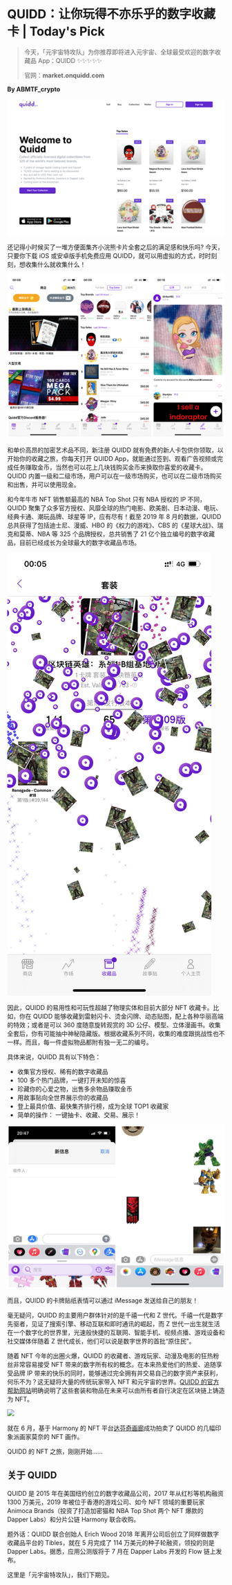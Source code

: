 # QUIDD：让你玩得不亦乐乎的数字收藏卡 | Today's Pick

> 今天，「元宇宙特攻队」为你推荐即将进入元宇宙、全球最受欢迎的数字收藏品 App：QUIDD ✨✨✨✨✨
>
> 官网：**market.onquidd.com**

**By ABMTF_crypto**

![](./cover.png)

还记得小时候买了一堆方便面集齐小浣熊卡片全套之后的满足感和快乐吗? 今天，只要你下载 iOS 或安卓版手机免费应用 QUIDD，就可以用虚拟的方式，时时刻刻，想收集什么就收集什么！

![](./mobile.jpg)

和单价高昂的加密艺术品不同，新注册 QUIDD 就有免费的新人卡包供你领取，以开始你的收藏之旅，你每天打开 QUIDD App，就能通过签到、观看广告视频或完成任务赚取金币，当然也可以花上几块钱购买金币来换取你喜爱的收藏卡。QUIDD 内置一级和二级市场，用户可以在一级市场购买，也可以在二级市场购买和出售，并可以使用现金。

和今年牛市 NFT 销售额最高的 NBA Top Shot 只有 NBA 授权的 IP 不同，QUIDD 聚集了众多官方授权、风靡全球的热门电影、欧美剧、日本动漫、电玩、经典卡通、潮玩品牌、球星等 IP，应有尽有！截至 2019 年 8 月的数据，QUIDD 总共获得了包括迪士尼、漫威、HBO 的《权力的游戏》、CBS 的《星球大战》、瑞克和莫蒂、NBA 等 325 个品牌授权，总共销售了 21 亿个独立编号的数字收藏品，目前已经成长为全球最大的数字收藏品市场。

![](./collection.png)

因此，QUIDD 的易用性和可玩性超越了物理实体和目前大部分 NFT 收藏卡。比如，你在 QUIDD 能够收藏到雷射闪卡、烫金闪牌、动态贴图，配上各种华丽高端的特效；或者是可以 360 度随意旋转观赏的 3D 公仔、模型、立体漫画书。收集全套后，你有可能抽中神秘隐藏版。根据收藏系列不同，收集的难度跟挑战性也不一样。而且，每一件虚拟物品都附有独一无二的编号。

具体来说，QUIDD 具有以下特色：

- 收集官方授权、稀有的数字收藏品
- 100 多个热门品牌，一键打开未知的惊喜
- 珍藏你的心爱之物，出售多余物品赚取金币
- 用故事贴向全世界展示你的收藏品
- 登上最具价值、最快集齐排行榜，成为全球 TOP1 收藏家
- 简单的操作： 一键抽卡、收藏、交易、展示！

![](./message.jpg)

而且，QUIDD 的卡牌贴纸表情可以通过 iMessage 发送给自己的朋友！

毫无疑问，QUIDD 的主要用户群体针对的是千禧一代和 Z 世代。千禧一代是数字先驱者，见证了搜索引擎、移动互联和即时通讯的崛起，而 Z 世代一出生就生活在一个数字化的世界里，光速般快捷的互联网、智能手机、视频点播、游戏设备和社交媒体伴随着 Z 世代成长，他们可以说是数字世界的首批“原住民”。

随着 NFT 今年的出圈火爆，QUIDD 的收藏者、游戏玩家、动漫及电影的狂热粉丝非常容易接受 NFT 带来的数字所有权的概念。在本来热爱他们的热爱、追随享受品牌 IP 带来的快乐的同时，能够通过完全拥有并交易自己的数字资产来获利，何乐不为？这无疑将大量的传统玩家带入 NFT 和元宇宙的世界。[QUIDD 的官方帮助网站](https://intercom.help/quidd/en/)明确说明了这些套装和物品在未来可以由所有者自行决定在区块链上铸造为 NFT。

![](./davinci/png)

就在 6 月，基于 Harmony 的 NFT 平台[达芬奇画廊](https://davinci.gallery/)成功拍卖了 QUIDD 的几幅印象派画家莫奈的 NFT 画作。

QUIDD 的 NFT 之旅，刚刚开始……

## 关于 QUIDD

QUIDD 是 2015 年在美国纽约创立的数字收藏品公司，2017 年从红杉等机构融资 1300 万美元，2019 年被位于香港的游戏公司、如今 NFT 领域的重要玩家 Animoca Brands（投资了打造加密猫和 NBA Top Shot 两个 NFT 爆款的 Dapper Labs）和分片公链 Harmony 联合收购。

题外话：QUIDD 联合创始人 Erich Wood 2018 年离开公司后创立了同样做数字收藏品平台的 Tibles，就在 5 月完成了 114 万美元的种子轮融资，领投的则是 Dapper Labs。据悉，应用公测版将于 7 月在 Dapper Labs 开发的 Flow 链上发布。

这里是「元宇宙特攻队」，我们下期见。
